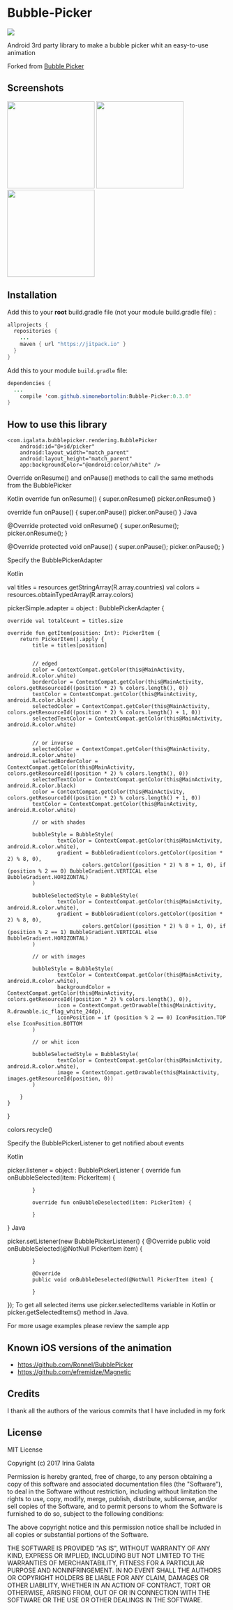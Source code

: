 # Bubble-Picker
[![](https://jitpack.io/v/simonebortolin/Bubble-Picker.svg)](https://jitpack.io/#simonebortolin/Bubble-Picker)

Android 3rd party library to make a bubble picker whit an easy-to-use animation

Forked from [Bubble Picker](https://github.com/igalata/Bubble-Picker)

## Screenshots
<a href="https://github.com/simonebortolin/Bubble-Picker/blob/master/image_1.png"><img src="https://github.com/simonebortolin/Bubble-Picker/blob/master/image_1.png" alt="" width="200px"></a>
<a href="https://github.com/simonebortolin/Bubble-Picker/blob/master/image_2.png"><img src="https://github.com/simonebortolin/Bubble-Picker/blob/master/image_2.png" alt="" width="200px"></a>
<a href="https://github.com/simonebortolin/Bubble-Picker/blob/master/image_3.png"><img src="https://github.com/simonebortolin/Bubble-Picker/blob/master/image_3.png" alt="" width="200px"></a>


## Installation

Add this to your **root** build.gradle file (not your module build.gradle file) :
```java
allprojects {
  repositories {
    ...
    maven { url "https://jitpack.io" }
  }
}
```

Add this to your module `build.gradle` file:
```java
dependencies {
  ...
    compile 'com.github.simonebortolin:Bubble-Picker:0.3.0'
}
```

## How to use this library

<?xml version="1.0" encoding="utf-8"?>
<FrameLayout xmlns:android="http://schemas.android.com/apk/res/android"
    xmlns:app="http://schemas.android.com/apk/res-auto"
    android:layout_width="match_parent"
    android:layout_height="match_parent">

    <com.igalata.bubblepicker.rendering.BubblePicker
        android:id="@+id/picker"
        android:layout_width="match_parent"
        android:layout_height="match_parent"
        app:backgroundColor="@android:color/white" />

</FrameLayout>

Override onResume() and onPause() methods to call the same methods from the BubblePicker

Kotlin
override fun onResume() {
      super.onResume()
      picker.onResume()
}

override fun onPause() {
      super.onPause()
      picker.onPause()
}
Java

@Override
protected void onResume() {
      super.onResume();
      picker.onResume();
}

@Override
protected void onPause() {
      super.onPause();
      picker.onPause();
}


Specify the BubblePickerAdapter

Kotlin

val titles = resources.getStringArray(R.array.countries)
val colors = resources.obtainTypedArray(R.array.colors)

pickerSimple.adapter = object : BubblePickerAdapter {

    override val totalCount = titles.size
    
    override fun getItem(position: Int): PickerItem {
        return PickerItem().apply {
            title = titles[position]
    
    
            // edged
            color = ContextCompat.getColor(this@MainActivity, android.R.color.white)
            borderColor = ContextCompat.getColor(this@MainActivity, colors.getResourceId((position * 2) % colors.length(), 0))
            textColor = ContextCompat.getColor(this@MainActivity, android.R.color.black)
            selectedColor = ContextCompat.getColor(this@MainActivity, colors.getResourceId((position * 2) % colors.length() + 1, 0))
            selectedTextColor = ContextCompat.getColor(this@MainActivity, android.R.color.white)
    
    
            // or inverse
            selectedColor = ContextCompat.getColor(this@MainActivity, android.R.color.white)
            selectedBorderColor = ContextCompat.getColor(this@MainActivity, colors.getResourceId((position * 2) % colors.length(), 0))
            selectedTextColor = ContextCompat.getColor(this@MainActivity, android.R.color.black)
            color = ContextCompat.getColor(this@MainActivity, colors.getResourceId((position * 2) % colors.length() + 1, 0))
            textColor = ContextCompat.getColor(this@MainActivity, android.R.color.white)
            
            // or with shades
            
            bubbleStyle = BubbleStyle(
                    textColor = ContextCompat.getColor(this@MainActivity, android.R.color.white),
                    gradient = BubbleGradient(colors.getColor((position * 2) % 8, 0),
                            colors.getColor((position * 2) % 8 + 1, 0), if (position % 2 == 0) BubbleGradient.VERTICAL else BubbleGradient.HORIZONTAL)
            )

            bubbleSelectedStyle = BubbleStyle(
                    textColor = ContextCompat.getColor(this@MainActivity, android.R.color.white),
                    gradient = BubbleGradient(colors.getColor((position * 2) % 8, 0),
                            colors.getColor((position * 2) % 8 + 1, 0), if (position % 2 == 1) BubbleGradient.VERTICAL else BubbleGradient.HORIZONTAL)
            )
            
            // or with images
            
            bubbleStyle = BubbleStyle(
                    textColor = ContextCompat.getColor(this@MainActivity, android.R.color.white),
                    backgroundColor = ContextCompat.getColor(this@MainActivity, colors.getResourceId((position * 2) % colors.length(), 0)),
                    icon = ContextCompat.getDrawable(this@MainActivity, R.drawable.ic_flag_white_24dp),
                    iconPosition = if (position % 2 == 0) IconPosition.TOP else IconPosition.BOTTOM
            )

            // or whit icon

            bubbleSelectedStyle = BubbleStyle(
                    textColor = ContextCompat.getColor(this@MainActivity, android.R.color.white),
                    image = ContextCompat.getDrawable(this@MainActivity, images.getResourceId(position, 0))
            )

        }
    }
}

colors.recycle()

Specify the BubblePickerListener to get notified about events

Kotlin

picker.listener = object : BubblePickerListener {
            override fun onBubbleSelected(item: PickerItem) {

            }

            override fun onBubbleDeselected(item: PickerItem) {

            }
}
Java

picker.setListener(new BubblePickerListener() {
            @Override
            public void onBubbleSelected(@NotNull PickerItem item) {
                
            }

            @Override
            public void onBubbleDeselected(@NotNull PickerItem item) {

            }
});
To get all selected items use picker.selectedItems variable in Kotlin or picker.getSelectedItems() method in Java.

For more usage examples please review the sample app

## Known iOS versions of the animation

* https://github.com/Ronnel/BubblePicker
* https://github.com/efremidze/Magnetic

## Credits


I thank all the authors of the various commits that I have included in my fork


## License

MIT License

Copyright (c) 2017 Irina Galata

Permission is hereby granted, free of charge, to any person obtaining a copy
of this software and associated documentation files (the "Software"), to deal
in the Software without restriction, including without limitation the rights
to use, copy, modify, merge, publish, distribute, sublicense, and/or sell
copies of the Software, and to permit persons to whom the Software is
furnished to do so, subject to the following conditions:

The above copyright notice and this permission notice shall be included in all
copies or substantial portions of the Software.

THE SOFTWARE IS PROVIDED "AS IS", WITHOUT WARRANTY OF ANY KIND, EXPRESS OR
IMPLIED, INCLUDING BUT NOT LIMITED TO THE WARRANTIES OF MERCHANTABILITY,
FITNESS FOR A PARTICULAR PURPOSE AND NONINFRINGEMENT. IN NO EVENT SHALL THE
AUTHORS OR COPYRIGHT HOLDERS BE LIABLE FOR ANY CLAIM, DAMAGES OR OTHER
LIABILITY, WHETHER IN AN ACTION OF CONTRACT, TORT OR OTHERWISE, ARISING FROM,
OUT OF OR IN CONNECTION WITH THE SOFTWARE OR THE USE OR OTHER DEALINGS IN THE
SOFTWARE.
